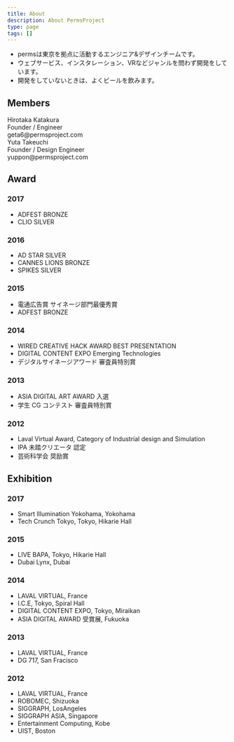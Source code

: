 ```yaml
---
title: About
description: About PermsProject
type: page
tags: []
---
```


* permsは東京を拠点に活動するエンジニア&デザインチームです。
* ウェブサービス、インスタレーション、VRなどジャンルを問わず開発をしています。
* 開発をしていないときは、よくビールを飲みます。

## Members

<div class="avatars">
  <div class="avatar geta6">
    <div class="head"></div>
    <div class="icon"></div>
    <div class="name">Hirotaka Katakura</div>
    <div class="body">
      <div>Founder / Engineer</div>
      <div>
        <i data-feather="mail"></i>
        <span>geta6@permsproject.com</span>
      </div>
    </div>
    <div class="social">
      <a href="//twitter.com/geta6" target="new">
        <i data-feather="twitter"></i>
      </a>
      <a href="//www.facebook.com/geta6" target="new">
        <i data-feather="facebook"></i>
      </a>
      <a href="//www.instagram.com/geta6" target="new">
        <i data-feather="instagram"></i>
      </a>
      <a href="//github.com/geta6" target="new">
        <i data-feather="github"></i>
      </a>
    </div>
  </div>
  <div class="avatar yuppon">
    <div class="head"></div>
    <div class="icon"></div>
    <div class="name">Yuta Takeuchi</div>
    <div class="body">
      <div>Founder / Design Engineer</div>
      <div>
        <i data-feather="mail"></i>
        <span>yuppon@permsproject.com</span>
      </div>
    </div>
    <div class="social">
      <a href="//twitter.com/yuppon" target="new">
        <i data-feather="twitter"></i>
      </a>
      <a href="//www.facebook.com/yuta.takeuchi.52" target="new">
        <i data-feather="facebook"></i>
      </a>
      <a href="//www.instagram.com/yuppon" target="new">
        <i data-feather="instagram"></i>
      </a>
    </div>
  </div>
</div>

## Award

### 2017

* ADFEST BRONZE
* CLIO SILVER

### 2016

* AD STAR SILVER
* CANNES LIONS BRONZE
* SPIKES SILVER

### 2015

* 電通広告賞 サイネージ部門最優秀賞
* ADFEST BRONZE

### 2014

* WIRED CREATIVE HACK AWARD BEST PRESENTATION
* DIGITAL CONTENT EXPO Emerging Technologies
* デジタルサイネージアワード 審査員特別賞

### 2013

* ASIA DIGITAL ART AWARD 入選
* 学生 CG コンテスト 審査員特別賞

### 2012

* Laval Virtual Award, Category of Industrial design and Simulation
* IPA 未踏クリエータ 認定
* 芸術科学会 奨励賞

## Exhibition

### 2017

* Smart Illumination Yokohama, Yokohama
* Tech Crunch Tokyo, Tokyo, Hikarie Hall

### 2015

* LIVE BAPA, Tokyo, Hikarie Hall
* Dubai Lynx, Dubai

### 2014

* LAVAL VIRTUAL, France
* I.C.E, Tokyo, Spiral Hall
* DIGITAL CONTENT EXPO, Tokyo, Miraikan
* ASIA DIGITAL AWARD 受賞展, Fukuoka

### 2013

* LAVAL VIRTUAL, France
* DG 717, San Fracisco

### 2012

* LAVAL VIRTUAL, France
* ROBOMEC, Shizuoka
* SIGGRAPH, LosAngeles
* SIGGRAPH ASIA, Singapore
* Entertainment Computing, Kobe
* UIST, Boston
